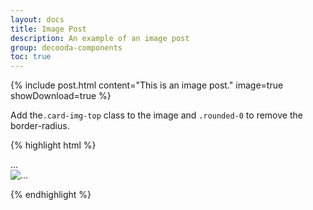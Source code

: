 ```yaml
---
layout: docs
title: Image Post
description: An example of an image post
group: decooda-components
toc: true
---
```

<div class="mb-3" style="max-width:50rem">
 {% include post.html content="This is an image post." image=true showDownload=true %}
</div>

Add the`.card-img-top` class to the image and `.rounded-0` to remove the border-radius.

{% highlight html %}
<div class="card">
  <div class="card-header">...</div>
  <div class="card-body">
     <!-- Post text -->
    <img src="..." class="card-img-top rounded-0" alt="...">
  </div>
  <div class="card-footer">
   <!-- Footer content -->
  </div>
</div>

{% endhighlight %}
